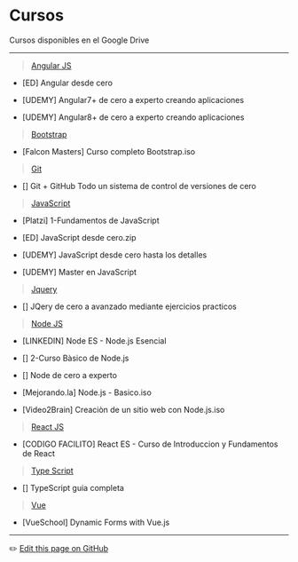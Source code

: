 # Cursos
Cursos disponibles en el Google Drive

---

> [Angular JS]()
  
  + [ED] Angular desde cero
  
  + [UDEMY] Angular7+ de cero a experto creando aplicaciones
  
  + [UDEMY] Angular8+ de cero a experto creando aplicaciones


> [Bootstrap]()

  + [Falcon Masters] Curso completo Bootstrap.iso

> [Git]()
  
  + [] Git + GitHub Todo un sistema de control de versiones de cero

> [JavaScript]()

  + [Platzi] 1-Fundamentos de JavaScript
  
  + [ED] JavaScript desde cero.zip
  
  + [UDEMY] JavaScript desde cero hasta los detalles
  
  + [UDEMY] Master en JavaScript
  

> [Jquery]()

  + [] JQery de cero a avanzado mediante ejercicios practicos


> [Node JS]()

  + [LINKEDIN] Node ES - Node.js Esencial
  
  + [] 2-Curso Bàsico de Node.js
  
  + [] Node de cero a experto
  
  + [Mejorando.la] Node.js - Basico.iso
  
  + [Video2Brain] Creaciòn de un sitio web con Node.js.iso


> [React JS]()
  
  + [CODIGO FACILITO] React ES - Curso de Introduccion y Fundamentos de React


> [Type Script]()

  + [] TypeScript guia completa

> [Vue]()

  + [VueSchool] Dynamic Forms with Vue.js


---
:pencil2: [Edit this page on GitHub](https://github.com/jasp402/BibliotecaJS/edit/master/docs/recursos/cursos.md)

